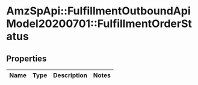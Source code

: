 # AmzSpApi::FulfillmentOutboundApiModel20200701::FulfillmentOrderStatus

## Properties
Name | Type | Description | Notes
------------ | ------------- | ------------- | -------------

